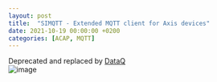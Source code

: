 ```yaml
---
layout: post
title:  "SIMQTT - Extended MQTT client for Axis devices"
date: 2021-10-19 00:00:00 +0200
categories: [ACAP, MQTT]
---
```

Deprecated and replaced by [DataQ](https://pandosme.github.io/acap/2025/01/18/DataQ.html)
<br/>
![image](https://api.juhlin.me/image/simqtt)
